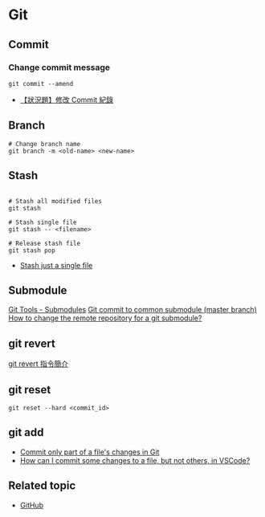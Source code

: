 # Git

## Commit 

### Change commit message

```shell
git commit --amend
```

- [【狀況題】修改 Commit 紀錄](https://gitbook.tw/chapters/using-git/amend-commit1)

## Branch

```shell
# Change branch name
git branch -m <old-name> <new-name>
```

## Stash

```shell

# Stash all modified files
git stash

# Stash single file
git stash -- <filename>

# Release stash file
git stash pop
```

- [Stash just a single file](https://stackoverflow.com/questions/12420924/stash-just-a-single-file)

## Submodule

[Git Tools - Submodules](https://git-scm.com/book/en/v2/Git-Tools-Submodules)
[Git commit to common submodule (master branch)](https://stackoverflow.com/questions/3590400/git-commit-to-common-submodule-master-branch)
[How to change the remote repository for a git submodule?](https://stackoverflow.com/questions/913701/how-to-change-the-remote-repository-for-a-git-submodule)

## git revert

[git revert 指令簡介](https://ithelp.ithome.com.tw/articles/10187836)

## git reset

```shell
git reset --hard <commit_id>
```

## git add

- [Commit only part of a file's changes in Git](https://stackoverflow.com/questions/1085162/commit-only-part-of-a-files-changes-in-git)
- [How can I commit some changes to a file, but not others, in VSCode?](https://stackoverflow.com/questions/34730585/how-can-i-commit-some-changes-to-a-file-but-not-others-in-vscode)

## Related topic

- [GitHub](./github)
